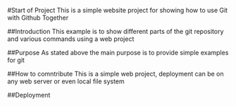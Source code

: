 #Start of Project
This is a simple website project for showing how to use Git with Github Together 

##Introduction
This example is to show different parts of the git repository and various commands using a web project

##Purpose
As stated above the main purpose is to provide simple examples for git

##How to comntribute
This is a simple web project, deployment can be on any web server or even local file system

##Deployment
